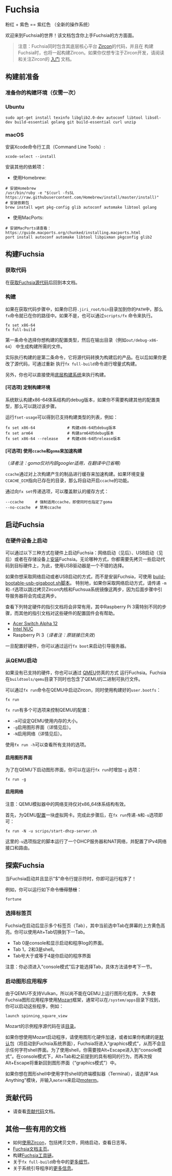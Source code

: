 # Fuchsia

粉红 + 紫色 == 紫红色 （全新的操作系统）

欢迎来到Fuchsia的世界！该文档包含你上手Fuchsia的方方面面。


>注意：Fuchsia同时包含其底层核心平台
[Zircon](https://github.com/fuchsia-mirror/zircon/blob/master/README.md)的代码，并且在
构建Fuchsia时，也将一起构建Zircon。如果你仅想专注于Zircon开发，请阅读和关注Zircon的
[入门](https://github.com/fuchsia-mirror/zircon/blob/master/docs/getting_started.md)
文档。


## 构建前准备

### 准备你的构建环境（仅需一次）

### Ubuntu

```
sudo apt-get install texinfo libglib2.0-dev autoconf libtool libsdl-dev build-essential golang git build-essential curl unzip
```

### macOS

安装Xcode命令行工具（Command Line Tools）:
```
xcode-select --install
```
安装其他的依赖项：

* 使用Homebrew:
```
# 安装Homebrew
/usr/bin/ruby -e "$(curl -fsSL https://raw.githubusercontent.com/Homebrew/install/master/install)"
# 安装依赖包
brew install wget pkg-config glib autoconf automake libtool golang
```

* 使用MacPorts:
```
# 安装MacPorts请查看：https://guide.macports.org/chunked/installing.macports.html
port install autoconf automake libtool libpixman pkgconfig glib2
```

## 构建Fuchsia

### 获取代码

在[获取Fuchsia源代码](getting_source.md)后回到本文档。

### 构建

如果在获取代码步骤中，如果你已将`.jiri_root/bin`目录加到你的`PATH`中，那么`fx`命令就已在你的路径中。如果不是，也可以通过`scripts/fx`
命令来执行。

```
fx set x86-64
fx full-build
```

第一条命令选择你想构建的配置类型，然后在输出目录（例如`out/debug-x86-64`）
中生成构建所需的文件。

实际执行构建的是第二条命令，它将源代码转换为构建后的产品。在以后如果你更改了源代码，可通过重新
执行`fx full-build`命令进行增量式构建。

另外，你也可以直接使用[底层构建系统](build_system.md)来执行构建。

#### [可选项] 定制构建环境

系统默认构建x86-64体系结构的debug版本，如果你不需要构建其他的配置类型，那么可以跳过该步骤。

运行`fset-usage`可以得到已支持构建类型的列表，例如：

```
fx set x86-64              # 构建x86-64的debug版本
fx set arm64               # 构建arm64的debug版本
fx set x86-64 --release    # 构建x86-64的release版本
```

#### [可选项] 使用`ccache`和`goma`来加速构建

（*译者注：goma仅对内部googler适用，在翻译中已省略*）

`ccache`通过对上次构建产生的制品进行缓存来加速构建。如果环境变量`CCACHE_DIR`指向已存在的目录，那么将自动开启`ccache`的功能。

通过向`fx set`传递选项，可以覆盖默认的缓存方式：

```
--ccache     # 强制适用ccache，即使同时也指定了goma
--no-ccache  # 禁用ccache
```

## 启动Fuchsia

### 在硬件设备上启动

可以通过以下三种方式在硬件上启动Fuchsia：网络启动（见后）、USB启动（见后）或者在存储设备上[安装](https://github.com/fuchsia-mirror/install-fuchsia/blob/master/README.md)Fuchsia。无论哪种方式，你都需要先拷贝一些启动代码到目标硬件上，为此，使用USB驱动器是一个不错的选择。

如果你想采取网络启动或者USB启动的方式，而不是安装Fuchsia，可使用
[build-bootable-usb-gigaboot.sh脚本](https://github.com/fuchsia-mirror/scripts/blob/master/build-bootable-usb-gigaboot.sh)。
特别地，如果你采取网络启动方式，请传递 `-m`和`-f`选项以跳过拷贝Zircon内核和Fuchsua系统镜像这两步，因为后面步骤中引导服务器将会完成这两步。

查看下列特定硬件的指引文档将会非常有用，其中Raspberry Pi 3需特别不同的步骤，而其他的指引文档对这些硬件的配置固件会有帮助。

* [Acer Switch Alpha 12](https://github.com/fuchsia-mirror/zircon/blob/master/docs/targets/acer12.md)
* [Intel NUC](https://github.com/fuchsia-mirror/zircon/blob/master/docs/targets/nuc.md)
* Raspberry Pi 3（*译者注：原链接已失效*）

一旦配置好硬件，你可以通过运行`fx boot`来启动引导服务器。

### 从QEMU启动

如果没有已支持的硬件，你也可以通过
[QMEU](https://github.com/fuchsia-mirror/zircon/blob/master/docs/qemu.md)仿真的方式
运行Fuchsia。Fuchsia在`buildtools/qemu`目录下同时也包含了QEMU的二进制可执行文件。

可以通过`fx run`命令在QEMU中启动Zircon，同时使用构建好的`user.bootfs`：

```
fx run
```

`fx run`有多个可选项来控制QEMU的配置：

* `-m`可设定QEMU使用内存的大小。
* `-g`启用图形界面（详情见后）。
* `-N`启用网络（详情见后）。

使用`fx run -h`可以查看所有支持的选项。

#### 启用图形界面

为了在QEMU下启动图形界面，你可以在运行`fx run`时增加`-g` 选项：

```
fx run -g
```

#### 启用网络

注意：QEMU模拟器中的网络支持仅对x86_64体系结构有效。

首先，为QEMU[配置](https://github.com/fuchsia-mirror/zircon/blob/master/docs/qemu.md#enabling-networking-under-qemu-x86-64-only)一块虚拟网卡。完成此步骤后，在`fx run`传递`-N`和`-u`选项即可：

```
fx run -N -u scrips/start-dhcp-server.sh
```

这里的`-u`选项指定的脚本运行了一个DHCP服务器和NAT网络，并配置了IPv4网络接口和路由。

## 探索Fuchsia

当Fuchsia启动并且显示"$"命令行提示符时，你即可运行程序了！

例如，你可以运行如下命令~~悟得慧根~~：

```
fortune
```

### 选择标签页

Fuchsia在启动后显示多个标签页（Tab），其中当前选中Tab在屏幕的上方黄色高亮。你可以使用Alt+Tab切换到下一Tab。

- Tab 0是console和显示启动和程序log的界面。
- Tab 1，2和3是shell。
- Tab号大于或等于4是你启动的程序界面

注意：你必须进入“console模式”后才能选择Tab，具体方法请参考下一节。

### 启动图形应用程序

由于QEMU不支持Vulkan，所以尚不能在QEMU上运行图形化程序。
大多数Fuchsia图形应用程序使用[Mozart](https://github.com/fuchsia-mirror/garnet/tree/master/bin/ui)框架，通常可以在`/system/apps`目录下找到， 你可以启动这些程序，例如：

```
launch spinning_square_view
```

Mozart的示例程序源代码在该[目录](https://github.com/fuchsia-mirror/garnet/tree/master/examples/ui)。

如果你想使用Mozart启动程序，请使用图形化硬件加速，或者如果你构建的是[默认](https://github.com/fuchsia-mirror/packages/blob/master/gn/default)包（将启动到Fuchsia系统界面），Fuchsia将进入“graphics模式”，从而不会显示任何字符shell界面。为了使用shell，你需要按Alt+Escape进入到“console模式”。在console模式下，Alt+Tab和之前提到的具有相同的行为，而再次按Alt+Escape将重新回到图形界面（“graphics模式”）中。

如果你想在图形shell中使用字符shell的终端模拟器（Terminal），请选择"Ask Anything"模块，并输入`moterm`来启动[moterm](https://github.com/fuchsia-mirror/moterm)。

## 贡献代码

* 请查看[贡献代码](CONTRIBUTING.md)文档。

## 其他一些有用的文档

* 如何[使用Zircon](https://github.com/fuchsia-mirror/zircon/blob/master/docs/getting_started.md#copying-files-to-and-from-zircon)，包括拷贝文件，网络启动，查看日志等。
* [Fuchsia文档主页](README.md)。
* 构建[Fuchsia工具链](toolchain.md)。
* 关于`fx full-build`命令中的[更多细节](build_system.md)。
* 关于系统引导程序的[更多信息](https://github.com/fuchsia-mirror/application/tree/master/src/bootstrap)。
